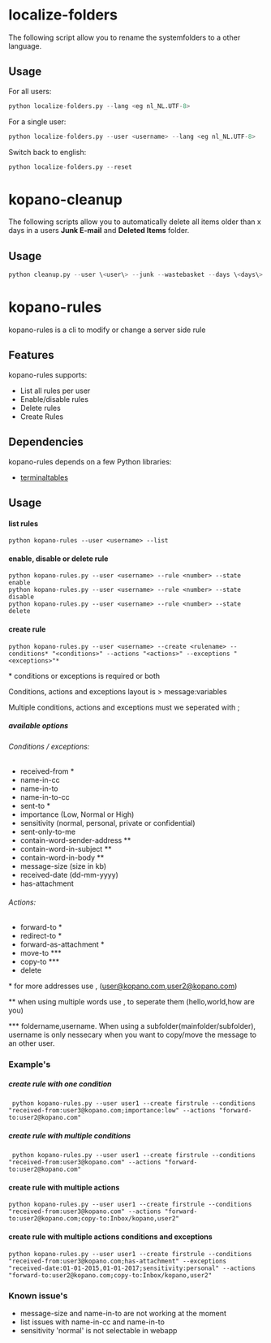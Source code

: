 localize-folders
================


The following script allow you to rename the systemfolders to a other language. 



## Usage

For all users:
```python
python localize-folders.py --lang <eg nl_NL.UTF-8>
```
  
For a single user:
```python
python localize-folders.py --user <username> --lang <eg nl_NL.UTF-8>
```
Switch back to english:
```python
python localize-folders.py --reset
```
kopano-cleanup
==============


The following scripts allow you to automatically delete all items older than x days in a users **Junk E-mail** and **Deleted Items** folder.



## Usage

```python
python cleanup.py --user \<user\> --junk --wastebasket --days \<days\>
```

kopano-rules
============

kopano-rules is a cli to modify or change a server side rule


## Features


kopano-rules supports:

* List all rules per user
* Enable/disable rules
* Delete rules
* Create Rules



## Dependencies


kopano-rules depends on a few Python libraries:


* [terminaltables](https://pypi.python.org/pypi/terminaltables)


## Usage


#### list rules

    python kopano-rules --user <username> --list

#### enable, disable or delete rule

    python kopano-rules.py --user <username> --rule <number> --state enable
    python kopano-rules.py --user <username> --rule <number> --state disable
    python kopano-rules.py --user <username> --rule <number> --state delete

#### create rule

    python kopano-rules.py --user <username> --create <rulename> --conditions* "<conditions>" --actions "<actions>" --exceptions "<exceptions>"*


\* conditions or exceptions is required or both

Conditions, actions and exceptions layout is > message:variables

Multiple conditions,  actions  and exceptions must we seperated with ;

##### available options

###### Conditions / exceptions:

* received-from *
* name-in-cc
* name-in-to
* name-in-to-cc
* sent-to *
* importance (Low, Normal or High)
* sensitivity (normal, personal, private or confidential)
* sent-only-to-me
* contain-word-sender-address  **
* contain-word-in-subject **
* contain-word-in-body **
* message-size  (size in kb)
* received-date  (dd-mm-yyyy)
* has-attachment

###### Actions:

* forward-to *
* redirect-to *
* forward-as-attachment *
* move-to  ***
* copy-to  ***
* delete


\* for more addresses use , (user@kopano.com,user2@kopano.com)

\*\* when using multiple words use , to seperate them (hello,world,how are you)

\*\*\* foldername,username. When using a subfolder(mainfolder/subfolder), username is only nessecary when you want to copy/move the message to an other user.



### Example's

##### create rule with one condition

     python kopano-rules.py --user user1 --create firstrule --conditions "received-from:user3@kopano.com;importance:low" --actions "forward-to:user2@kopano.com"

##### create rule with multiple conditions

     python kopano-rules.py --user user1 --create firstrule --conditions "received-from:user3@kopano.com" --actions "forward-to:user2@kopano.com"

#### create rule with multiple actions

    python kopano-rules.py --user user1 --create firstrule --conditions "received-from:user3@kopano.com" --actions "forward-to:user2@kopano.com;copy-to:Inbox/kopano,user2"

#### create rule with multiple actions conditions and  exceptions

    python kopano-rules.py --user user1 --create firstrule --conditions "received-from:user3@kopano.com;has-attachment" --exceptions "received-date:01-01-2015,01-01-2017;sensitivity:personal" --actions "forward-to:user2@kopano.com;copy-to:Inbox/kopano,user2"



### Known issue's

* message-size and name-in-to  are not working at the moment
* list issues with name-in-cc and  name-in-to
* sensitivity  'normal' is not selectable in webapp